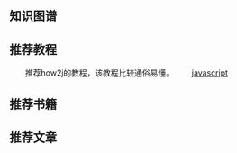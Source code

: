 ## 知识图谱

## 推荐教程
　　推荐how2j的教程，该教程比较通俗易懂。
　　[javascript](http://how2j.cn/k/javascript/javascript-javascript-tutorial/519.html)

## 推荐书籍

## 推荐文章
